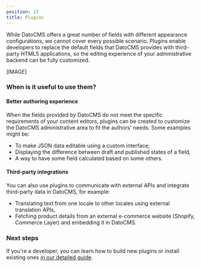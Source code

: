```yaml
---
position: 13
title: Plugins
---
```


While DatoCMS offers a great number of fields with different appearance configurations, we cannot cover every possible scenario. Plugins enable developers to replace the default fields that DatoCMS provides with third-party HTML5 applications, so the editing experience of your administrative backend can be fully customized.

[IMAGE]

### When is it useful to use them?

#### Better authoring experience

When the fields provided by DatoCMS do not meet the specific requirements of your content editors, plugins can be created to customize the DatoCMS administrative area to fit the authors' needs. Some examples might be:

* To make JSON data editable using a custom interface;
* Displaying the difference between draft and published states of a field,
* A way to have some field calculated based on some others.

#### Third-party integrations

You can also use plugins to communicate with external APIs and integrate third-party data in DatoCMS, for example:

* Translating text from one locale to other locales using external translation APIs,
* Fetching product details from an external e-commerce website (Shopify, Commerce Layer) and embedding it in DatoCMS.

### Next steps

If you're a developer, you can learn how to build new plugins or install existing ones [in our detailed guide](/docs/plugins/introduction/).
